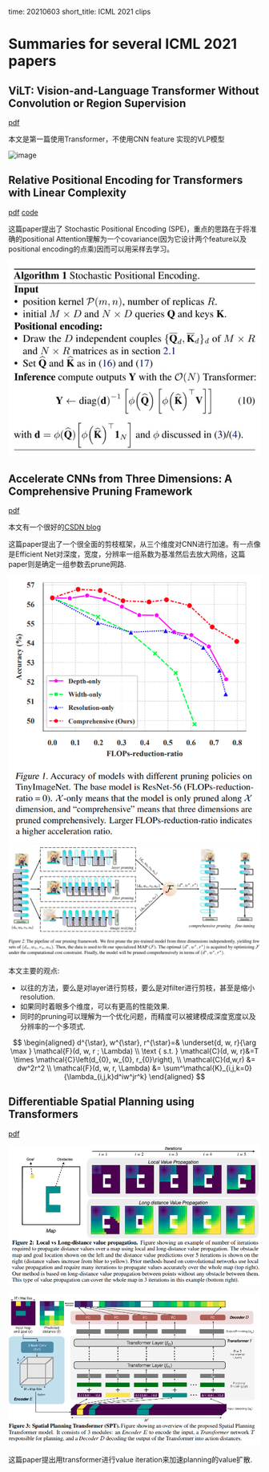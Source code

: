 time: 20210603
short_title: ICML 2021 clips

# Summaries for several ICML 2021 papers

## ViLT: Vision-and-Language Transformer Without Convolution or Region Supervision

[pdf](https://arxiv.org/pdf/2102.03334.pdf)

本文是第一篇使用Transformer，不使用CNN feature 实现的VLP模型

![image](https://i.imgur.com/oLkvvyQ.png)


## Relative Positional Encoding for Transformers with Linear Complexity
[pdf](https://arxiv.org/abs/2105.08399) [code](https://github.com/aliutkus/spe/tree/main/src/pytorch)

这篇paper提出了 Stochastic Positional Encoding (SPE)，重点的思路在于将准确的positional Attention理解为一个covariance(因为它设计两个feature以及positional encoding的点乘)因而可以用采样去学习。

![image](res/SPE_alg.jpg)

## Accelerate CNNs from Three Dimensions: A Comprehensive Pruning Framework

[pdf](https://arxiv.org/pdf/2010.04879.pdf)

本文有一个很好的[CSDN blog](https://blog.csdn.net/weixin_49457347/article/details/116780995)

这篇paper提出了一个很全面的剪枝框架，从三个维度对CNN进行加速。有一点像是Efficient Net对深度，宽度，分辨率一组系数为基准然后去放大网络，这篇paper则是确定一组参数去prune网路.

![image](res/Comprehensive_prune_result.png)
![image](res/Comprehensive_prune_arch.png)

本文主要的观点:

- 以往的方法，要么是对layer进行剪枝，要么是对filter进行剪枝，甚至是缩小resolution.
- 如果同时着眼多个维度，可以有更高的性能效果.
- 同时的pruning可以理解为一个优化问题，而精度可以被建模成深度宽度以及分辨率的一个多项式.

$$
\begin{aligned}
d^{\star}, w^{\star}, r^{\star}=& \underset{d, w, r}{\arg \max } \mathcal{F}(d, w, r ; \Lambda) \\
\text { s.t. } \mathcal{C}(d, w, r)&=T \times \mathcal{C}\left(d_{0}, w_{0}, r_{0}\right), \\
\mathcal{C}(d,w,r) &= dw^2r^2 \\
\mathcal{F}(d, w, r, \Lambda) &= \sum^\mathcal{K}_{i,j,k=0}{\lambda_{i,j,k}d^iw^jr^k}
\end{aligned}
$$



## Differentiable Spatial Planning using Transformers

[pdf](https://openreview.net/references/pdf?id=1ca9iAsu1w) 

![image](res/transformer_planning.png)

![image](res/transformer_planner_arch.png)

这篇paper提出用transformer进行value iteration来加速planning的value扩散.